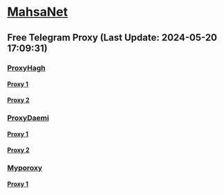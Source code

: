 
# [MahsaNet](https://t.me/mahsa_net)
## Free Telegram Proxy (Last Update: 2024-05-20 17:09:31)
### [ProxyHagh](https://t.me/ProxyHagh)
#### [Proxy 1](tg://proxy?server=vasl.rubika-iir.co.uk.&port=443&secret=eeaa2b136ab43e64286cd737a2136ec9326170742d6d6972726f722d6b65726e656c2e6f7267)
#### [Proxy 2](tg://proxy?server=vasl.rubika-iir.co.uk.&port=443&secret=eeaa2b136ab43e64286cd737a2136ec9326170742d6d6972726f722d6b65726e656c2e6f7267)
### [ProxyDaemi](https://t.me/ProxyDaemi)
#### [Proxy 1](tg://proxy?server=cloudflare.nokia.net.co.uk.do_yo.want_to.clash_with.this.www.microsoft.com.there_is_no.place_like.localhost.www.bing.com.count_with_me.cyou.net.digikala.com.msn.com.bsi.ir.enamad.ir.now_sud.again_to_fight.everyone.i_am.the_internet.fj-crusier.pw&port=8085&secret=FgMBAgABAAH8AwOG4kw63Q==)
#### [Proxy 2](tg://proxy?server=63.141.252.204&port=443&secret=eee7ce9f4679bfc87bb93390ed56e2c9686170742d6d6972726f722e6f7267)
### [Myporoxy](https://t.me/Myporoxy)
#### [Proxy 1](tg://proxy?server=cloudflare.com.nokia.com.co.uk.do_yo.want_to.clash_with.this.www.microsoft.com.there_is_no.place_like.localhost.www.bing.com.count_with_me.cyou.net.digikala.com.msn.com.bsi.ir.enamad.now_sudo.again_to_fight.everyone.i_am.the_internet.fursmurs.pw.&port=8770&secret=FpABAiIBhwH8AwOG42xL3Q==)

    